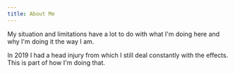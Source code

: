 ```yaml
---
title: About Me
---
```


My situation and limitations have a lot to do with what I'm doing here and why I'm doing it the way I am. 

In 2019 I had a head injury from which I still deal constantly with the effects. This is part of how I'm doing that.